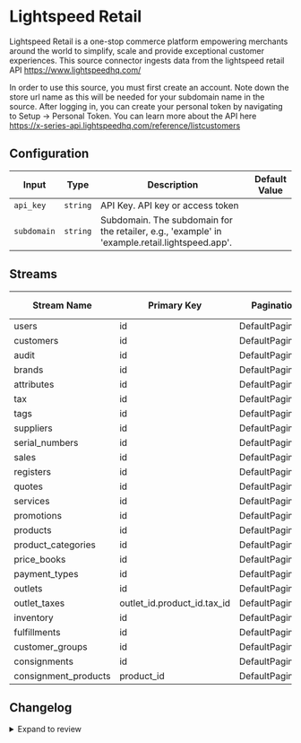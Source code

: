 # Lightspeed Retail
Lightspeed Retail is a one-stop commerce platform empowering merchants around the world to simplify, scale and provide exceptional customer experiences. This source connector ingests data from the lightspeed retail API https://www.lightspeedhq.com/

In order to use this source, you must first create an account.
Note down the store url name as this will be needed for your subdomain name in the source. 
After logging in, you can create your personal token by navigating to Setup -&gt; Personal Token. You can learn more about the API here https://x-series-api.lightspeedhq.com/reference/listcustomers



 

## Configuration

| Input | Type | Description | Default Value |
|-------|------|-------------|---------------|
| `api_key` | `string` | API Key. API key or access token |  |
| `subdomain` | `string` | Subdomain. The subdomain for the retailer, e.g., &#39;example&#39; in &#39;example.retail.lightspeed.app&#39;. |  |

## Streams
| Stream Name | Primary Key | Pagination | Supports Full Sync | Supports Incremental |
|-------------|-------------|------------|---------------------|----------------------|
| users | id | DefaultPaginator | ✅ |  ❌  |
| customers | id | DefaultPaginator | ✅ |  ❌  |
| audit | id | DefaultPaginator | ✅ |  ❌  |
| brands | id | DefaultPaginator | ✅ |  ❌  |
| attributes | id | DefaultPaginator | ✅ |  ❌  |
| tax | id | DefaultPaginator | ✅ |  ❌  |
| tags | id | DefaultPaginator | ✅ |  ❌  |
| suppliers | id | DefaultPaginator | ✅ |  ❌  |
| serial_numbers | id | DefaultPaginator | ✅ |  ❌  |
| sales | id | DefaultPaginator | ✅ |  ❌  |
| registers | id | DefaultPaginator | ✅ |  ❌  |
| quotes | id | DefaultPaginator | ✅ |  ❌  |
| services | id | DefaultPaginator | ✅ |  ❌  |
| promotions | id | DefaultPaginator | ✅ |  ❌  |
| products | id | DefaultPaginator | ✅ |  ❌  |
| product_categories | id | DefaultPaginator | ✅ |  ❌  |
| price_books | id | DefaultPaginator | ✅ |  ❌  |
| payment_types | id | DefaultPaginator | ✅ |  ❌  |
| outlets | id | DefaultPaginator | ✅ |  ❌  |
| outlet_taxes | outlet_id.product_id.tax_id | DefaultPaginator | ✅ |  ❌  |
| inventory | id | DefaultPaginator | ✅ |  ❌  |
| fulfillments | id | DefaultPaginator | ✅ |  ❌  |
| customer_groups | id | DefaultPaginator | ✅ |  ❌  |
| consignments | id | DefaultPaginator | ✅ |  ❌  |
| consignment_products | product_id | DefaultPaginator | ✅ |  ❌  |

## Changelog

<details>
  <summary>Expand to review</summary>

| Version          | Date              | Pull Request | Subject        |
|------------------|-------------------|--------------|----------------|
| 0.0.1 | 2024-10-09 | | Initial release by [@aazam-gh](https://github.com/aazam-gh) via Connector Builder |

</details>
